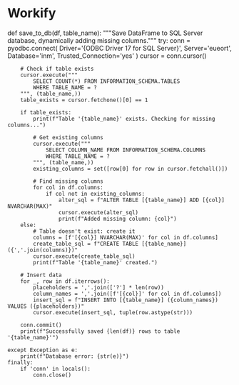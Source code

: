 # Workify
def save_to_db(df, table_name):
    """Save DataFrame to SQL Server database, dynamically adding missing columns."""
    try:
        conn = pyodbc.connect(
            Driver='{ODBC Driver 17 for SQL Server}',
            Server='eueort',
            Database='inm',
            Trusted_Connection='yes'
        )
        cursor = conn.cursor()

        # Check if table exists
        cursor.execute("""
            SELECT COUNT(*) FROM INFORMATION_SCHEMA.TABLES 
            WHERE TABLE_NAME = ?
        """, (table_name,))
        table_exists = cursor.fetchone()[0] == 1

        if table_exists:
            print(f"Table '{table_name}' exists. Checking for missing columns...")

            # Get existing columns
            cursor.execute("""
                SELECT COLUMN_NAME FROM INFORMATION_SCHEMA.COLUMNS 
                WHERE TABLE_NAME = ?
            """, (table_name,))
            existing_columns = set([row[0] for row in cursor.fetchall()])

            # Find missing columns
            for col in df.columns:
                if col not in existing_columns:
                    alter_sql = f"ALTER TABLE [{table_name}] ADD [{col}] NVARCHAR(MAX)"
                    cursor.execute(alter_sql)
                    print(f"Added missing column: {col}")
        else:
            # Table doesn't exist: create it
            columns = [f'[{col}] NVARCHAR(MAX)' for col in df.columns]
            create_table_sql = f"CREATE TABLE [{table_name}] ({','.join(columns)})"
            cursor.execute(create_table_sql)
            print(f"Table '{table_name}' created.")

        # Insert data
        for _, row in df.iterrows():
            placeholders = ','.join(['?'] * len(row))
            column_names = ','.join([f'[{col}]' for col in df.columns])
            insert_sql = f"INSERT INTO [{table_name}] ({column_names}) VALUES ({placeholders})"
            cursor.execute(insert_sql, tuple(row.astype(str)))

        conn.commit()
        print(f"Successfully saved {len(df)} rows to table '{table_name}'")

    except Exception as e:
        print(f"Database error: {str(e)}")
    finally:
        if 'conn' in locals():
            conn.close()

